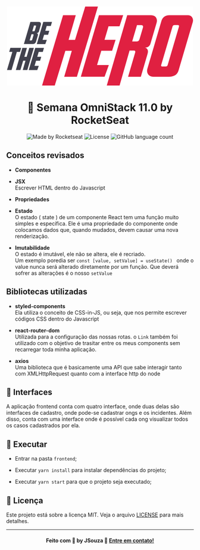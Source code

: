 <div align="center">

![Be The Hero](./src/assets/logo.svg)

# 🚀 Semana OmniStack 11.0 by RocketSeat

![Made by Rocketseat](https://img.shields.io/badge/made%20by-JSouza-green)
  ![License](https://img.shields.io/badge/license-MIT-blue)
  ![GitHub language count](https://img.shields.io/github/languages/count/JSouza13/Be-The-Hero)
</div>

## Conceitos revisados

* **Componentes**

* **JSX**  
  Escrever HTML dentro do Javascript

* **Propriedades**  

* **Estado**  
  O estado ( state ) de um componente React tem uma função muito simples e específica. Ele é uma propriedade do componente onde colocamos dados que, quando mudados, devem causar uma nova renderização.

* **Imutabilidade**  
  O estado é imutável, ele não se altera, ele é recriado.  
  Um exemplo poredia ser  `const [value, setValue] = useState() ` onde o value nunca será alterado diretamente por um função. Que deverá sofrer as alterações é o nosso `setValue`

## Bibliotecas utilizadas

* **styled-components**  
  Ela utiliza o conceito de CSS-in-JS, ou seja, que nos permite escrever códigos CSS dentro do Javascript

* **react-router-dom**  
  Utilizada para a configuração das nossas rotas. o `Link` também foi utilizado com o objetivo de trasitar entre os meus components sem recarregar toda minha aplicação.

* **axios**  
  Uma biblioteca que é basicamente uma API que sabe interagir tanto com XMLHttpRequest quanto com a interface http do node

## 📱 Interfaces

A aplicação frontend conta com quatro interface, onde duas delas são interfaces de cadastro, onde pode-se cadastrar ongs e os incidentes. Além disso, conta com uma interface onde é possível cada ong visualizar todos os casos cadastrados por ela.

## 🔄 Executar

* Entrar na pasta `frontend`;

* Executar `yarn install` para instalar dependências do projeto;
  
* Executar `yarn start` para que o projeto seja executado;
  
## 📝 Licença

Este projeto está sobre a licença MIT. Veja o arquivo [LICENSE](../LICENSE.md) para mais detalhes.

---
<div align="center">

#### Feito com :blue_heart: by JSouza :wave: [Entre em contato!](https://www.linkedin.com/in/joaovitor-souza/)

</div>